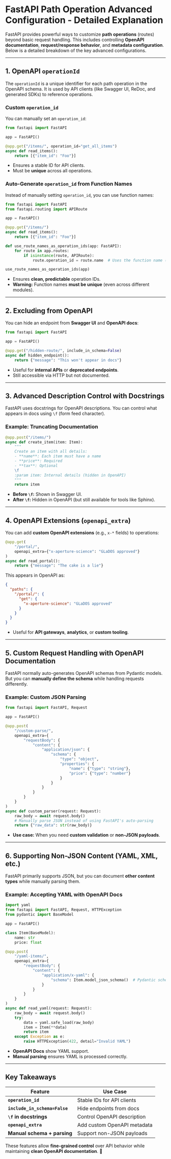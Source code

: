 # **FastAPI Path Operation Advanced Configuration - Detailed Explanation**

FastAPI provides powerful ways to customize **path operations** (routes) beyond basic request handling. This includes controlling **OpenAPI documentation**, **request/response behavior**, and **metadata configuration**. Below is a detailed breakdown of the key advanced configurations.

---

## **1. OpenAPI `operationId`**
The `operationId` is a unique identifier for each path operation in the OpenAPI schema. It is used by API clients (like Swagger UI, ReDoc, and generated SDKs) to reference operations.

### **Custom `operation_id`**
You can manually set an `operation_id`:
```python
from fastapi import FastAPI

app = FastAPI()

@app.get("/items/", operation_id="get_all_items")
async def read_items():
    return [{"item_id": "Foo"}]
```
- Ensures a stable ID for API clients.
- Must be **unique** across all operations.

### **Auto-Generate `operation_id` from Function Names**
Instead of manually setting `operation_id`, you can use function names:
```python
from fastapi import FastAPI
from fastapi.routing import APIRoute

app = FastAPI()

@app.get("/items/")
async def read_items():
    return [{"item_id": "Foo"}]

def use_route_names_as_operation_ids(app: FastAPI):
    for route in app.routes:
        if isinstance(route, APIRoute):
            route.operation_id = route.name  # Uses the function name (e.g., "read_items")

use_route_names_as_operation_ids(app)
```
- Ensures **clean, predictable** operation IDs.
- **Warning:** Function names **must be unique** (even across different modules).

---

## **2. Excluding from OpenAPI**
You can hide an endpoint from **Swagger UI** and **OpenAPI docs**:
```python
from fastapi import FastAPI

app = FastAPI()

@app.get("/hidden-route/", include_in_schema=False)
async def hidden_endpoint():
    return {"message": "This won't appear in docs"}
```
- Useful for **internal APIs** or **deprecated endpoints**.
- Still accessible via HTTP but not documented.

---

## **3. Advanced Description Control with Docstrings**
FastAPI uses docstrings for OpenAPI descriptions. You can control what appears in docs using `\f` (form feed character).

### **Example: Truncating Documentation**
```python
@app.post("/items/")
async def create_item(item: Item):
    """
    Create an item with all details:
    - **name**: Each item must have a name
    - **price**: Required
    - **tax**: Optional
    \f
    :param item: Internal details (hidden in OpenAPI)
    """
    return item
```
- **Before `\f`:** Shown in Swagger UI.
- **After `\f`:** Hidden in OpenAPI (but still available for tools like Sphinx).

---

## **4. OpenAPI Extensions (`openapi_extra`)**
You can add **custom OpenAPI extensions** (e.g., `x-*` fields) to operations:
```python
@app.get(
    "/portal/",
    openapi_extra={"x-aperture-science": "GLaDOS approved"}
)
async def read_portal():
    return {"message": "The cake is a lie"}
```
This appears in OpenAPI as:
```json
{
  "paths": {
    "/portal/": {
      "get": {
        "x-aperture-science": "GLaDOS approved"
      }
    }
  }
}
```
- Useful for **API gateways**, **analytics**, or **custom tooling**.

---

## **5. Custom Request Handling with OpenAPI Documentation**
FastAPI normally auto-generates OpenAPI schemas from Pydantic models. But you can **manually define the schema** while handling requests differently.

### **Example: Custom JSON Parsing**
```python
from fastapi import FastAPI, Request

app = FastAPI()

@app.post(
    "/custom-parse/",
    openapi_extra={
        "requestBody": {
            "content": {
                "application/json": {
                    "schema": {
                        "type": "object",
                        "properties": {
                            "name": {"type": "string"},
                            "price": {"type": "number"}
                        }
                    }
                }
            }
        }
    }
)
async def custom_parser(request: Request):
    raw_body = await request.body()
    # Manually parse JSON instead of using FastAPI's auto-parsing
    return {"raw_data": str(raw_body)}
```
- **Use case:** When you need **custom validation** or **non-JSON payloads**.

---

## **6. Supporting Non-JSON Content (YAML, XML, etc.)**
FastAPI primarily supports JSON, but you can document **other content types** while manually parsing them.

### **Example: Accepting YAML with OpenAPI Docs**
```python
import yaml
from fastapi import FastAPI, Request, HTTPException
from pydantic import BaseModel

app = FastAPI()

class Item(BaseModel):
    name: str
    price: float

@app.post(
    "/yaml-items/",
    openapi_extra={
        "requestBody": {
            "content": {
                "application/x-yaml": {
                    "schema": Item.model_json_schema()  # Pydantic schema for YAML
                }
            }
        }
    }
)
async def read_yaml(request: Request):
    raw_body = await request.body()
    try:
        data = yaml.safe_load(raw_body)
        item = Item(**data)
        return item
    except Exception as e:
        raise HTTPException(422, detail="Invalid YAML")
```
- **OpenAPI Docs** show YAML support.
- **Manual parsing** ensures YAML is processed correctly.

---

## **Key Takeaways**
| Feature | Use Case |
|---------|----------|
| **`operation_id`** | Stable IDs for API clients |
| **`include_in_schema=False`** | Hide endpoints from docs |
| **`\f` in docstrings** | Control OpenAPI description |
| **`openapi_extra`** | Add custom OpenAPI metadata |
| **Manual schema + parsing** | Support non-JSON payloads |

These features allow **fine-grained control** over API behavior while maintaining **clean OpenAPI documentation**. 🚀